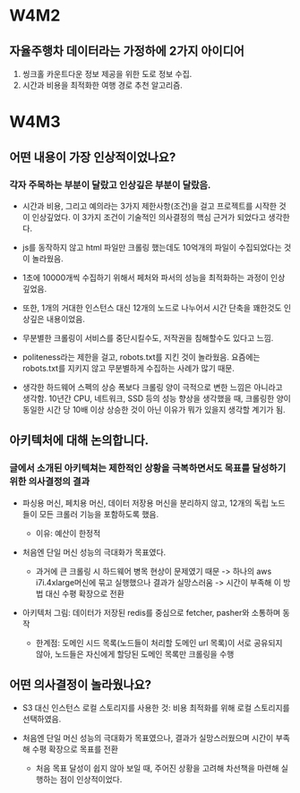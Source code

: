 # W4M2
## 자율주행차 데이터라는 가정하에 2가지 아이디어
1. 씽크홀 카운트다운 정보 제공을 위한 도로 정보 수집.
2. 시간과 비용을 최적화한 여행 경로 추천 알고리즘. 

# W4M3
## 어떤 내용이 가장 인상적이었나요?
### 각자 주목하는 부분이 달랐고 인상깊은 부분이 달랐음.

- 시간과 비용, 그리고 예의라는 3가지 제한사항(조건)을 걸고 프로젝트를 시작한 것이 인상깊었다. 이 3가지 조건이 기술적인 의사결정의 핵심 근거가 되었다고 생각한다.

- js를 동작하지 않고 html 파일만 크롤링 했는데도 10억개의 파일이 수집되었다는 것이 놀라웠음.

- 1초에 10000개씩 수집하기 위해서 페처와 파서의 성능을 최적화하는 과정이 인상깊었음.

- 또한, 1개의 거대한 인스턴스 대신 12개의 노드로 나누어서 시간 단축을 꽤한것도 인상깊은 내용이었음.

- 무분별한 크롤링이 서비스를 중단시킬수도, 저작권을 침해할수도 있다고 느낌.

- politeness라는 제한을 걸고, robots.txt를 지킨 것이 놀라웠음. 요즘에는 robots.txt를 지키지 않고 무분별하게 수집하는 사례가 많기 때문.

- 생각한 하드웨어 스펙의 상승 폭보다 크롤링 양이 극적으로 변한 느낌은 아니라고 생각함. 10년간 CPU, 네트워크, SSD 등의 성능 향상을 생각했을 때, 크롤링한 양이 동일한 시간 당 10배 이상 상승한 것이 아닌 이유가 뭐가 있을지 생각할 계기가 됨.

## 아키텍처에 대해 논의합니다.
### 글에서 소개된 아키텍쳐는 제한적인 상황을 극복하면서도 목표를 달성하기 위한 의사결정의 결과

- 파싱용 머신, 페치용 머신, 데이터 저장용 머신을 분리하지 않고, 12개의 독립 노드들이 모든 크롤러 기능을 포함하도록 했음.

    - 이유: 예산이 한정적

- 처음엔 단일 머신 성능의 극대화가 목표였다.

    - 과거에 큰 크롤링 시 하드웨어 병목 현상이 문제였기 때문 -> 하나의 aws i7i.4xlarge머신에 묶고 실행했으나 결과가 실망스러움 -> 시간이 부족해 이 방법 대신 수평 확장으로 전환

- 아키텍처 그림: 데이터가 저장된 redis를 중심으로 fetcher, pasher와 소통하며 동작

    - 한계점: 도메인 시드 목록(노드들이 처리할 도메인 url 목록)이 서로 공유되지 않아, 노드들은 자신에게 할당된 도메인 목록만 크롤링을 수행

## 어떤 의사결정이 놀라웠나요? 
- S3 대신 인스턴스 로컬 스토리지를 사용한 것: 비용 최적화를 위해 로컬 스토리지를 선택하였음.

- 처음엔 단일 머신 성능의 극대화가 목표였으나, 결과가 실망스러웠으며 시간이 부족해 수평 확장으로 목표를 전환 

    - 처음 목표 달성이 쉽지 않아 보일 때, 주어진 상황을 고려해 차선책을 마련해 실행하는 점이 인상적이었다.
